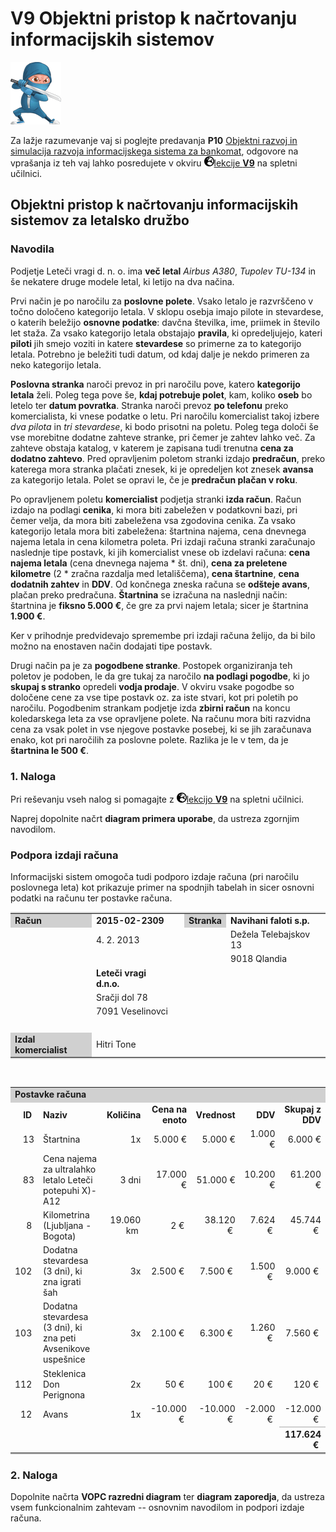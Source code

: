 # **V9** Objektni pristop k načrtovanju informacijskih sistemov

<img src="img/ninja_08_sword_down_right.png">

Za lažje razumevanje vaj si poglejte predavanja **P10** [Objektni razvoj in simulacija razvoja informacijskega sistema za bankomat](https://teaching.lavbic.net/OIS/2022-2023/P10.html), odgovore na vprašanja iz teh vaj lahko posredujete v okviru [<img src='img/earth-europe-solid.svg' width='16'>lekcije **V9**](https://ucilnica.fri.uni-lj.si/mod/quiz/view.php?id=52446) na spletni učilnici.

## Objektni pristop k načrtovanju informacijskih sistemov za letalsko družbo

### Navodila

Podjetje Leteči vragi d. n. o. ima **več letal** _Airbus A380_, _Tupolev TU-134_ in še nekatere druge modele letal, ki letijo na dva načina.

Prvi način je po naročilu za **poslovne polete**. Vsako letalo je razvrščeno v točno določeno kategorijo letala. V sklopu osebja imajo pilote in stevardese, o katerih beležijo **osnovne podatke**: davčna številka, ime, priimek in število let staža. Za vsako kategorijo letala obstajajo **pravila**, ki opredeljujejo, kateri **piloti** jih smejo voziti in katere **stevardese** so primerne za to kategorijo letala. Potrebno je beležiti tudi datum, od kdaj dalje je nekdo primeren za neko kategorijo letala.

**Poslovna stranka** naroči prevoz in pri naročilu pove, katero **kategorijo letala** želi. Poleg tega pove še, **kdaj potrebuje polet**, kam, koliko **oseb** bo letelo ter **datum povratka**. Stranka naroči prevoz **po telefonu** preko komercialista, ki vnese podatke o letu. Pri naročilu komercialist takoj izbere _dva pilota_ in _tri stevardese_, ki bodo prisotni na poletu. Poleg tega določi še vse morebitne dodatne zahteve stranke, pri čemer je zahtev lahko več. Za zahteve obstaja katalog, v katerem je zapisana tudi trenutna **cena za dodatno zahtevo**. Pred opravljenim poletom stranki izdajo **predračun**, preko katerega mora stranka plačati znesek, ki je opredeljen kot znesek **avansa** za kategorijo letala. Polet se opravi le, če je **predračun plačan v roku**.

Po opravljenem poletu **komercialist** podjetja stranki **izda račun**. Račun izdajo na podlagi **cenika**, ki mora biti zabeležen v podatkovni bazi, pri čemer velja, da mora biti zabeležena vsa zgodovina cenika. Za vsako kategorijo letala mora biti zabeležena: štartnina najema, cena dnevnega najema letala in cena kilometra poleta. Pri izdaji računa stranki zaračunajo naslednje tipe postavk, ki jih komercialist vnese ob izdelavi računa: **cena najema letala** (cena dnevnega najema * št. dni), **cena za preletene kilometre** (2 * zračna razdalja med letališčema), **cena štartnine**, **cena dodatnih zahtev** in **DDV**. Od končnega zneska računa se **odšteje avans**, plačan preko predračuna. **Štartnina** se izračuna na naslednji način: štartnina je **fiksno 5.000 €**, če gre za prvi najem letala; sicer je štartnina **1.900 €**.

Ker v prihodnje predvidevajo spremembe pri izdaji računa želijo, da bi bilo možno na enostaven način dodajati tipe postavk.

Drugi način pa je za **pogodbene stranke**. Postopek organiziranja teh poletov je podoben, le da gre tukaj za naročilo **na podlagi pogodbe**, ki jo **skupaj s stranko** opredeli **vodja prodaje**. V okviru vsake pogodbe so določene cene za vse tipe postavk oz. za iste stvari, kot pri poletih po naročilu. Pogodbenim strankam podjetje izda **zbirni račun** na koncu koledarskega leta za vse opravljene polete. Na računu mora biti razvidna cena za vsak polet in vse njegove postavke posebej, ki se jih zaračunava enako, kot pri naročilih za poslovne polete. Razlika je le v tem, da je **štartnina le 500 €**.

### 1. Naloga

Pri reševanju vseh nalog si pomagajte z [<img src='img/earth-europe-solid.svg' width='16'>lekcijo **V9**](https://ucilnica.fri.uni-lj.si/mod/quiz/view.php?id=52446) na spletni učilnici.

Naprej dopolnite načrt **diagram primera uporabe**, da ustreza zgornjim navodilom.

### Podpora izdaji računa

Informacijski sistem omogoča tudi podporo izdaje računa (pri naročilu poslovnega leta) kot prikazuje primer na spodnjih tabelah in sicer osnovni podatki na računu ter postavke računa.

<table style="border-top-width: 2px; border-top-color: #D0D0D0; border-top-style: solid; border-bottom-width: 2px; border-bottom-color: #D0D0D0; border-bottom-style: solid;" cellpadding="4">
    <tbody>
        <tr>
            <td style="background-color: #d0d0d0; font-weight: bold;">Račun</td>
            <td><strong>2015-02-2309</strong></td>
            <td>&nbsp;</td>
            <td style="background-color: #d0d0d0; font-weight: bold;">Stranka</td>
            <td><strong>Navihani faloti s.p.</strong></td>
        </tr>
        <tr>
            <td>&nbsp;</td>
            <td>4. 2. 2013</td>
            <td>&nbsp;</td>
            <td>&nbsp;</td>
            <td>Dežela Telebajskov 13&nbsp;</td>
        </tr>
        <tr>
            <td>&nbsp;</td>
            <td>&nbsp;</td>
            <td>&nbsp;</td>
            <td>&nbsp;</td>
            <td>9018 Qlandia&nbsp;</td>
        </tr>
        <tr>
            <td>&nbsp;</td>
            <td><strong>Leteči vragi d.n.o.</strong></td>
            <td>&nbsp;</td>
            <td>&nbsp;</td>
            <td>&nbsp;</td>
        </tr>
        <tr>
            <td>&nbsp;</td>
            <td>Sračji dol 78</td>
            <td>&nbsp;</td>
            <td>&nbsp;</td>
            <td>&nbsp;</td>
        </tr>
        <tr>
            <td>&nbsp;</td>
            <td>7091 Veselinovci</td>
            <td>&nbsp;</td>
            <td>&nbsp;</td>
            <td>&nbsp;</td>
        </tr>
        <tr>
            <td>&nbsp;</td>
            <td>&nbsp;</td>
            <td>&nbsp;</td>
            <td>&nbsp;</td>
            <td>&nbsp;</td>
        </tr>
        <tr>
            <td style="background-color: #d0d0d0; font-weight: bold;">Izdal komercialist</td>
            <td>Hitri Tone</td>
            <td>&nbsp;</td>
            <td>&nbsp;</td>
            <td>&nbsp;</td>
        </tr>
    </tbody>
</table>

<p>&nbsp;</p>
<table style="border-bottom-width: 2px; border-bottom-color: #D0D0D0; border-bottom-style: solid;" cellpadding="4">
    <tbody>
        <tr>
            <td style="background-color: #d0d0d0; font-weight: bold; border-bottom-width: 2px; border-bottom-color: #D0D0D0; border-bottom-style: solid;" colspan="8">Postavke računa</td>
        </tr>
        <tr>
            <td style="text-align: right;"><strong>ID&nbsp;</strong></td>
            <td style="text-align: left;"><strong>Naziv</strong></td>
            <td style="text-align: right;"><strong>Količina</strong></td>
            <td style="text-align: right;"><strong>Cena na enoto</strong></td>
            <td style="text-align: right;"><strong>Vrednost</strong></td>
            <td style="text-align: right;"><strong>DDV</strong></td>
            <td style="text-align: right;"><strong>Skupaj z DDV</strong></td>
        </tr>
        <tr>
            <td style="text-align: right;">13</td>
            <td style="text-align: left;">Štartnina</td>
            <td style="text-align: right;">1x</td>
            <td style="text-align: right;">5.000 €</td>
            <td style="text-align: right;">5.000 €</td>
            <td style="text-align: right;">1.000 €</td>
            <td style="text-align: right;">6.000 €</td>
        </tr>
        <tr>
            <td style="text-align: right;">83</td>
            <td style="text-align: left;">Cena najema za ultralahko letalo Leteči potepuhi X)-A12</td>
            <td style="text-align: right;">3 dni</td>
            <td style="text-align: right;">17.000 €</td>
            <td style="text-align: right;">51.000 €</td>
            <td style="text-align: right;">10.200 €</td>
            <td style="text-align: right;">61.200 €</td>
        </tr>
        <tr>
            <td style="text-align: right;">8&nbsp;</td>
            <td style="text-align: left;">Kilometrina (Ljubljana - Bogota)&nbsp;</td>
            <td style="text-align: right;">19.060 km&nbsp;</td>
            <td style="text-align: right;">2 €&nbsp;</td>
            <td style="text-align: right;">38.120 €&nbsp;</td>
            <td style="text-align: right;">7.624 €&nbsp;</td>
            <td style="text-align: right;">45.744 €&nbsp;</td>
        </tr>
        <tr>
            <td style="text-align: right;">102&nbsp;</td>
            <td style="text-align: left;">Dodatna stevardesa (3 dni), ki zna igrati šah&nbsp;</td>
            <td style="text-align: right;">3x</td>
            <td style="text-align: right;">2.500 €&nbsp;</td>
            <td style="text-align: right;">7.500 €&nbsp;</td>
            <td style="text-align: right;">1.500 €&nbsp;</td>
            <td style="text-align: right;">9.000 €&nbsp;</td>
        </tr>
        <tr>
            <td style="text-align: right;">103&nbsp;</td>
            <td style="text-align: left;">Dodatna stevardesa (3 dni), ki zna peti Avsenikove uspešnice&nbsp;</td>
            <td style="text-align: right;">3x</td>
            <td style="text-align: right;">2.100 €&nbsp;</td>
            <td style="text-align: right;">6.300 €&nbsp;</td>
            <td style="text-align: right;">1.260 €&nbsp;</td>
            <td style="text-align: right;">7.560 €&nbsp;</td>
        </tr>
        <tr>
            <td style="text-align: right;">112&nbsp;</td>
            <td style="text-align: left;">Steklenica Don Perignona&nbsp;</td>
            <td style="text-align: right;">2x</td>
            <td style="text-align: right;">50 €&nbsp;</td>
            <td style="text-align: right;">100 €&nbsp;</td>
            <td style="text-align: right;">20 €&nbsp;</td>
            <td style="text-align: right;">120 €&nbsp;</td>
        </tr>
        <tr>
            <td style="text-align: right;">12&nbsp;</td>
            <td style="text-align: left;">Avans&nbsp;</td>
            <td style="text-align: right;">1x</td>
            <td style="text-align: right;">-10.000 €&nbsp;</td>
            <td style="text-align: right;">-10.000 €&nbsp;</td>
            <td style="text-align: right;">-2.000 €&nbsp;</td>
            <td style="text-align: right;">-12.000 €&nbsp;</td>
        </tr>
        <tr>
            <td style="text-align: right;">&nbsp;</td>
            <td style="text-align: left;">&nbsp;</td>
            <td style="text-align: right;">&nbsp;</td>
            <td style="text-align: right;">&nbsp;</td>
            <td style="text-align: right;">&nbsp;</td>
            <td style="text-align: right;">&nbsp;</td>
            <td style="text-align: right; border-top-width: 2px; border-top-color: #D0D0D0; border-top-style: solid;"><strong>117.624 €&nbsp;</strong></td>
        </tr>
    </tbody>
</table>

### 2. Naloga

Dopolnite načrta **VOPC razredni diagram** ter **diagram zaporedja**, da ustreza vsem funkcionalnim zahtevam -- osnovnim navodilom in podpori izdaje računa.
